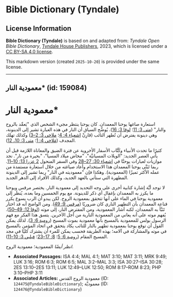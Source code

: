 # Bible Dictionary (Tyndale)

## License Information

**Bible Dictionary (Tyndale)** is based on and adapted from: _Tyndale Open Bible Dictionary_, [Tyndale House Publishers](https://tyndaleopenresources.com/), 2023, which is licensed under a [CC BY-SA 4.0 license](https://creativecommons.org/licenses/by-sa/4.0/legalcode.en).

This markdown version (created `2025-10-20`) is provided under the same license.



--------------------------------

## معمودية النار* (id: 159084)

معمودية النار\*
===============

استعارة صاغها يوحنا المعمدان. كان يوحنا ينتظر مجيء الشخص الذي "يَعمِّد بالروح والنار" ([متى 3: 11](https://ref.ly/Matt3:11)؛ [لوقا 3: 16](https://ref.ly/Luke3:16)). يُوضِّح السياق أن النار في هذه العبارة تشير إلى الدينونة، وهي دينونة يفترض أن تُطهر التائب (قارِنْ [إشعياء 4: 4](https://ref.ly/Isa4:4)؛ [ملاخي 3: 2–3](https://ref.ly/Mal3:2-Mal3:3)) وكذلك تهلك المجدف ([مَلاخي 4: 1](https://ref.ly/Mal4:1)؛ [متى 3: 10، 12](https://ref.ly/Matt3:10)).

كثيرًا ما تحدث الأنبياء وكًتَّاب الأسفار الأخروية عن فترة الضيق والمعاناة اللازمة قبل أن يأتي العصر الجديد: "الويلات المسيانيَّة"، "مخاض ميلاد المسيا"، "بحيرة من نار". نجد موازيات لعبارات يوحنَّا في [إشعياء 30: 27–28](https://ref.ly/Isa30:27-Isa30:28) وفي السفر المنحول [2 عزرا 13: 10–11](https://ref.ly/2Esd13:10-2Esd13:11). ربما تَبَنَّى يوحنا المعمدان هذا الاستخدام وأعاد صياغته من خلال استعارة مستمدة من عمله الأكثر تميزًا (المعمودية). وهكذا فإن "معموديته في النار" ربما تشير إلى الدينونة المطهرة التي ستأتي بالعهد الجديد، وكذلك الأفراد إلى الدهر الجديد.

لا توجد أيَّة إشارة كتابية أخرى على وجه التحديد إلى معمودية النار. يختصر مرقس ويوحنا ما يكرز به المعمدان بإغفال أي ذكر للدينونة. مع يوم الخمسين وما بعده، يُنظَر إلى معمودية يوحنا في الماء على أنها تتحقق بمعمودية الروح. لكن يبدو أن الرب يسوع يكرر قناعة المعمدان بأن التطهير الناري كان ضروريًا ([مرقس 9: 49](https://ref.ly/Mark9:49)). ومن الواضح أنه قد اختار تَنَبَّأ به المعمدان، لكنه أشار المعمودية، ومن المفترض النار، إلى موته ([لوقا 12: 49–50](https://ref.ly/Luke12:49-Luke12:50)). يُفهم موته على أنه يعاني من المعمودية النارية من أجل الآخرين. يتسق هذا الفكر مع فهم الرسول بولس للمعمودية بالمسيح بأنها معمودية بموت المسيح ([رومية 6: 3](https://ref.ly/Rom6:3)). لذلك يمكن القول أن توقع يوحنا بمعمودية تطهير بالنار للتائب يكاد يتحقق في اتحاد المؤمن بالمسيح في موته والمشاركة في آلامه؛ بهذه الطريقة فحسب يمكن للمرء أن يشترك كليًا في مجد المسيح المقام ([رومية 6: 5](https://ref.ly/Rom6:5)؛ [8: 17–23](https://ref.ly/Rom8:17-Rom8:23)؛ [فيلبي 3: 10–11](https://ref.ly/Phil3:10-Phil3:11)).

*انظر أيضًا* المعمودية؛ معمودية الروح.

* **Associated Passages:** ISA 4:4; MAL 4:1; MAT 3:10; MAT 3:11; MRK 9:49; LUK 3:16; ROM 6:3; ROM 6:5; MAL 3:2–MAL 3:3; ISA 30:27–ISA 30:28; 2ES 13:10–2ES 13:11; LUK 12:49–LUK 12:50; ROM 8:17–ROM 8:23; PHP 3:10–PHP 3:11
* **Associated Articles:** معمودية الروح القدس (ID: `124475@TyndaleBibleDictionary`); معموديَّة (ID: `124476@TyndaleBibleDictionary`)

